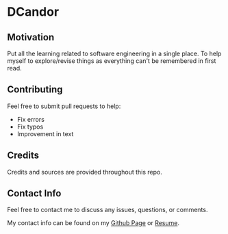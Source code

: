  
# DCandor

## Motivation
Put all the learning related to software engineering in a single place. To help myself to explore/revise things as everything can't be remembered in first read.

## Contributing
Feel free to submit pull requests to help:
- Fix errors
- Fix typos
- Improvement in text


## Credits
Credits and sources are provided throughout this repo.

## Contact Info
Feel free to contact me to discuss any issues, questions, or comments.

My contact info can be found on my [Github Page](https://github.com/saikunocoda) or  [Resume](https://divyanshverma.netlify.app).